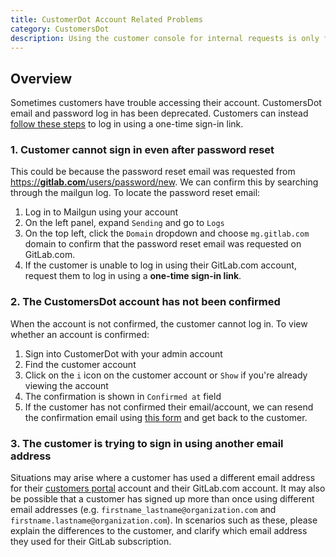 ```yaml
---
title: CustomerDot Account Related Problems
category: CustomersDot
description: Using the customer console for internal requests is only for special cases where the existing tools won't allow us to complete the task at hand.
---
```


## Overview

Sometimes customers have trouble accessing their account.
CustomersDot email and password log in has been deprecated.
Customers can instead [follow these steps](https://docs.gitlab.com/subscriptions/customers_portal/#sign-in-to-customers-portal) to log in using a one-time sign-in link.

### 1. Customer cannot sign in even after password reset

This could be because the password reset email was requested from [https://**gitlab.com**/users/password/new](https://gitlab.com/users/password/new).
We can confirm this by searching through the mailgun log. To locate the password reset email:

1. Log in to Mailgun using your account
1. On the left panel, expand `Sending` and go to `Logs`
1. On the top left, click the `Domain` dropdown and choose `mg.gitlab.com` domain to confirm that the password reset email was requested on GitLab.com.
1. If the customer is unable to log in using their GitLab.com account, request them to log in using a **one-time sign-in link**.

### 2. The CustomersDot account has not been confirmed

When the account is not confirmed, the customer cannot log in. To view whether an account is confirmed:

1. Sign into CustomerDot with your admin account
1. Find the customer account
1. Click on the `i` icon on the customer account or `Show` if you're already viewing the account
1. The confirmation is shown in `Confirmed at` field
1. If the customer has not confirmed their email/account, we can resend the confirmation email using [this form](https://customers.gitlab.com/customers/confirmation/new) and get back to the customer.

### 3. The customer is trying to sign in using another email address

Situations may arise where a customer has used a different email address for their [customers portal](https://customers.gitlab.com/customers/sign_in) account and their GitLab.com account. It may also be possible that a customer has signed up more than once using different email addresses (e.g. `firstname_lastname@organization.com` and `firstname.lastname@organization.com`). In scenarios such as these, please explain the differences to the customer, and clarify which email address they used for their GitLab subscription.
